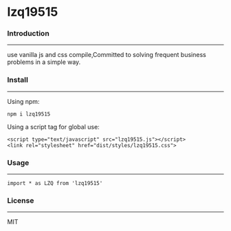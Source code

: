 # lzq19515

### Introduction

---

use vanilla js and css compile,Committed to solving frequent business problems in a simple way.

### Install

---
Using npm:
```
npm i lzq19515
```
Using a script tag for global use:
```
<script type="text/javascript" src="lzq19515.js"></script>
<link rel="stylesheet" href="dist/styles/lzq19515.css">
```
### Usage
---
```
import * as LZQ from 'lzq19515'
```
### License
---
MIT